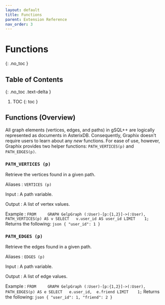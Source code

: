```yaml
---
layout: default
title: Functions
parent: Extension Reference
nav_order: 3
---
```


# Functions
{: .no_toc }


## Table of Contents
{: .no_toc .text-delta }

1. TOC
{: toc }


## Functions (Overview)

All graph elements (vertices, edges, and paths) in gSQL++ are logically represented as documents in AsterixDB.
Consequently, Graphix doesn't require users to learn about any _new_ functions.
For ease of use, however, Graphix provides two helper functions: `PATH_VERTICES(p)` and `PATH_EDGES(p)`.

### `PATH_VERTICES (p)`
Retrieve the vertices found in a given path.

Aliases
: `VERTICES (p)`

Input
: A path variable.

Output
: A list of vertex values.

Example
:   ```
    FROM    
        GRAPH GelpGraph
            (:User)-[p:{1,2}]->(:User),
        PATH_VERTICES(p) AS v
    SELECT  
        v.user_id AS user_id
    LIMIT   
        1;
    ```
    Returns the following:
    ```json
    { "user_id": 1 }
    ```

### `PATH_EDGES (p)`
Retrieve the edges found in a given path.

Aliases
: `EDGES (p)`

Input
: A path variable.

Output
: A list of edge values.

Example
:   ```
    FROM    
        GRAPH GelpGraph
            (:User)-[p:{1,2}]->(:User),
        PATH_EDGES(p) AS e
    SELECT  
        e.user_id, 
        e.friend
    LIMIT   
        1;
    ```
    Returns the following:
    ```json
    { "user_id": 1, "friend": 2 }
    ```
